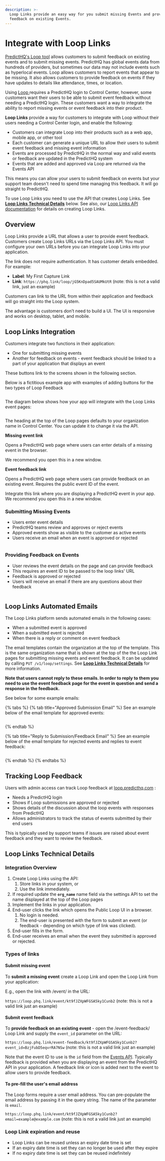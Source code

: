 ```yaml
---
description: >-
  Loop Links provide an easy way for you submit missing Events and provide
  feedback on existing Events.
---
```


# Integrate with Loop Links

[PredictHQ's Loop tool](https://www.predicthq.com/tools/loop) allows customers to submit feedback on existing events and to submit missing events. PredictHQ has global events data from hundreds of providers, but sometimes our data may not include events such as hyperlocal events. Loop allows customers to report events that appear to be missing. It also allows customers to provide feedback on events if they have updates to details like attendance, times, or location.

Using [Loop ](https://loop.predicthq.com/)requires a PredictHQ login to Control Center, however, some customers want their users to be able to submit event feedback without needing a PredictHQ login. These customers want a way to integrate the ability to report missing events or event feedback into their product.

**Loop Links** provide a way for customers to integrate with Loop without their users needing a Control Center login, and enable the following:

* Customers can integrate Loop into their products such as a web app, mobile app, or other tool
* Each customer can generate a unique URL to allow their users to submit event feedback and missing event information
* Events are processed by PredictHQ in the normal way and valid events or feedback are updated in the PredictHQ system
* Events that are added and approved via Loop are returned via the Events API

This means you can allow your users to submit feedback on events but your support team doesn't need to spend time managing this feedback. It will go straight to PredictHQ.

To use Loop Links you need to use the API that creates Loop Links. See [**Loop Links Technical Details**](integrate-with-loop-links.md#loop-links-technical-details) below. See also, our [Loop Links API documentation](../../api/loop/loop-links/create-a-loop-link.md) for details on creating Loop Links.

## Overview

Loop Links provide a URL that allows a user to provide event feedback. Customers create Loop Links URLs via the Loop Links API. You must configure your own URLs before you can integrate Loop Links into your application.

The link does not require authentication. It has customer details embedded. For example:

* **Label**: My First Capture Link
* **Link**: `https://phq.link/loop/jG5KnDpad5SAUMkUtR` (note: this is not a valid link, just an example)

Customers can link to the URL from within their application and feedback will go straight into the Loop system.

The advantage is customers don’t need to build a UI. The UI is responsive and works on desktop, tablet, and mobile.

## Loop Links Integration

Customers integrate two functions in their application:

* One for submitting missing events
* Another for feedback on events - event feedback should be linked to a part of your application that displays an event

These buttons link to the screens shown in the following section.

Below is a fictitious example app with examples of adding buttons for the two types of Loop Feedback

<figure><img src="../../.gitbook/assets/example-app-with-loop-links.png" alt=""><figcaption></figcaption></figure>

The diagram below shows how your app will integrate with the Loop Links event pages:

<figure><img src="../../.gitbook/assets/loop-links-integrated-example.png" alt=""><figcaption></figcaption></figure>

The heading at the top of the Loop pages defaults to your organization name in Control Center. You can update it to change it via the API.

**Missing event link**

Opens a PredictHQ web page where users can enter details of a missing event in the browser.

We recommend you open this in a new window.

**Event feedback link**

Opens a PredictHQ web page where users can provide feedback on an existing event. Requires the public event ID of the event.

Integrate this link where you are displaying a PredictHQ event in your app. We recommend you open this in a new window.

### Submitting Missing Events

* Users enter event details
* PredictHQ teams review and approves or reject events
* Approved events show as visible to the customer as active events
* Users receive an email when an event is approved or rejected

<figure><img src="../../.gitbook/assets/loop-submit-missing-event.png" alt=""><figcaption></figcaption></figure>

### Providing Feedback on Events

* User reviews the event details on the page and can provide feedback
* This requires an event ID to be passed to the loop links' URL
* Feedback is approved or rejected
* Users will receive an email if there are any questions about their feedback

<figure><img src="../../.gitbook/assets/loop-event-feedback.png" alt=""><figcaption></figcaption></figure>

## Loop Links Automated Emails

The Loop Links platform sends automated emails in the following cases:

* When a submitted event is approved
* When a submitted event is rejected
* When there is a reply or comment on event feedback

The email templates contain the organization at the top of the template. This is the same organization name that is shown at the top of the the Loop Link pages for submitting missing events and event feedback. It can be updated by calling `PUT /v1/loop/settings`. See [**Loop Links Technical Details**](https://docs.predicthq.com/guides/loop-links-integration-guide#loop-links-technical-details) for more information.

**Note that users cannot reply to these emails. In order to reply to them you need to use the event feedback page for the event in question and send a response in the feedback.**

See below for some example emails:

{% tabs %}
{% tab title="Approved Submission Email" %}
See an example below of the email template for approved events:

<figure><img src="../../.gitbook/assets/approved-event-loop-links-email.png" alt=""><figcaption></figcaption></figure>
{% endtab %}

{% tab title="Reply to Submission/Feedback Email" %}
See an example below of the email template for rejected events and replies to event feedback:

<figure><img src="../../.gitbook/assets/reply-event-loop-links-email.png" alt=""><figcaption></figcaption></figure>
{% endtab %}
{% endtabs %}

## Tracking Loop Feedback

Users with admin access can track Loop feedback at [loop.predicthq.com](https://loop.predicthq.com/) :

* Needs a PredictHQ login
* Shows if Loop submissions are approved or rejected
* Shows details of the discussion about the loop events with responses from PredictHQ
* Allows administrators to track the status of events submitted by their end users

This is typically used by support teams if issues are raised about event feedback and they want to review the feedback.

## Loop Links Technical Details

### Integration Overview

1. Create Loop Links using the API:
   1. Store links in your system, or
   2. Use the link immediately.
2. If required update the **`org_name`** name field via the settings API to set the name displayed at the top of the Loop pages
3. Implement the links in your application.
4. End-user clicks the link which opens the Public Loop UI in a browser.
   1. No login is needed.
   2. The end-user is presented with the form to submit an event (or feedback - depending on which type of link was clicked).
5. End-user fills in the form.
6. End-user receives an email when the event they submitted is approved or rejected.

### Types of links

#### Submit missing event

To **submit a missing event** create a Loop Link and open the Loop Link from your application:

E.g., open the link with /event/ in the URL:

`https://loop.phq.link/event/kt9fJZXpWFGSA5ky1Cunb2` (note: this is not a valid link just an example)

#### Submit event feedback

To **provide feedback on an existing event** - open the /event-feedback/ Loop Link and supply the `event_id` parameter on the URL:

`https://loop.phq.link/event-feedback/kt9fJZXpWFGSA5ky1Cunb2?event_id=BzjFubD5eqvrRA7NSw` (note: this is not a valid link just an example)

Note that the event ID to use is the `id` field from the [Events API](../../api/events/search-events.md). Typically feedback is provided when you are displaying an event from the PredictHQ API in your application. A feedback link or icon is added next to the event to allow users to provide feedback.

#### To pre-fill the user's email address

The Loop forms require a user email address. You can pre-populate the email address by passing it in the query string. The name of the parameter is `email`.

`https://loop.phq.link/event/kt9fJZXpWFGSA5ky1Cunb2?email=example@example.com` (note: this is not a valid link just an example)

### Loop Link expiration and reuse

* Loop Links can be reused unless an expiry date time is set
* If an expiry date time is set they can no longer be used after they expire
* If no expiry date time is set they can be reused indefinitely&#x20;
